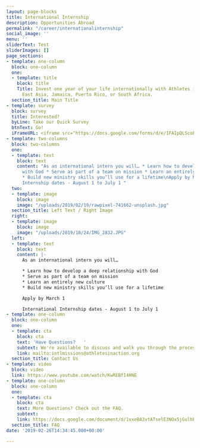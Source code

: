 ```yaml
---
layout: page-blocks
title: International Internship
description: Opportunities Abroad
permalink: "/career/internationalinternship"
social_image: ''
menu: ''
sliderText: Test
sliderImages: []
page_sections:
- template: one-column
  block: one-column
  one:
  - template: title
    block: title
    Title: Invest one year of your life internationally with Athletes in Action in
      East Asia, Jamaica, Puerto Rico, or South Africa.
  section_title: Main Title
- template: survey
  block: survey
  title: Interested?
  byLine: Take our Quick Survey
  btnText: Go!
  iFrameURL: <iframe src="https://docs.google.com/forms/d/e/1FAIpQLScoE3qdj4kDJZtdOQS6lfqbNZFH2RN2Lxu_FgeX7l5oAFvvrw/viewform?embedded=true" width="640" height="1153" frameborder="0" marginheight="0" marginwidth="0">Loading…</iframe>
- template: two-columns
  block: two-columns
  one:
  - template: text
    block: text
    content: "As an international intern you will… * Learn how to develop a deep relationship
      with God * Serve as part of a team on mission * Learn an entirely new culture
      * Build new ministry skills you’ll use for a lifetime\nApply by March 1\nInternational
      Internship dates - August 1 to July 1 "
  two:
  - template: image
    block: image
    image: "/uploads/2019/02/19/rawpixel-741662-unsplash.jpg"
  section_title: Left Text / Right Image
  right:
  - template: image
    block: image
    image: "/uploads/2019/10/24/IMG_2832.JPG"
  left:
  - template: text
    block: text
    content: |-
      As an international intern you will…

      * Learn how to develop a deep relationship with God
      * Serve as part of a team on mission
      * Learn an entirely new culture
      * Build new ministry skills you’ll use for a lifetime

      Apply by March 1

      International Internship dates - August 1 to July 1
- template: one-column
  block: one-column
  one:
  - template: cta
    block: cta
    text: 'Have Questions?   '
    subtext: We're available to discuss and walk you through the process at any point.
    link: mailto:intlmissions@athletesinaction.org
  section_title: Contact Us
- template: video
  block: video
  link: https://www.youtube.com/watch/KwREBfI4HNE
- template: one-column
  block: one-column
  one:
  - template: cta
    block: cta
    text: More Questions? Check out the FAQ.
    subtext: 
    link: https://docs.google.com/document/d/1vxeBA3vtATselE3NOx5jGulhbhs1tC3RP7p7xCPwp9U/export?format=pdf
  section_title: FAQ
date: '2019-02-26T14:34:45.000+00:00'

---
```

